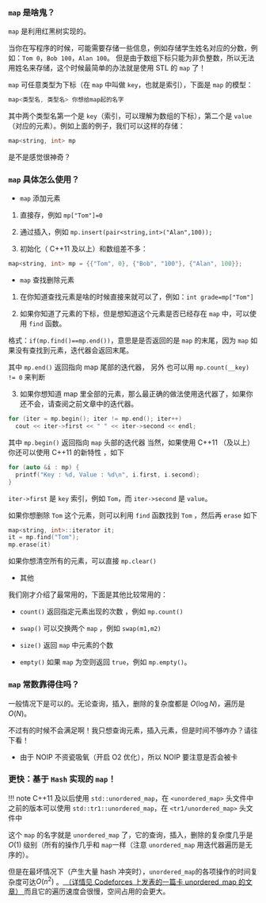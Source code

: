 ### `map` 是啥鬼？

`map` 是利用红黑树实现的。

当你在写程序的时候，可能需要存储一些信息，例如存储学生姓名对应的分数，例如：`Tom 0`，`Bob 100`，`Alan 100`。
但是由于数组下标只能为非负整数，所以无法用姓名来存储，这个时候最简单的办法就是使用 STL 的 `map` 了！

`map` 可任意类型为下标（在 `map` 中叫做 `key`，也就是索引），下面是 `map` 的模型：

```cpp
map<类型名, 类型名> 你想给map起的名字
```

其中两个类型名第一个是 `key`（索引，可以理解为数组的下标），第二个是 `value`（对应的元素）。例如上面的例子，我们可以这样的存储：

```cpp
map<string, int> mp
```

是不是感觉很神奇？

### `map`  具体怎么使用？

-   `map` 添加元素

1.  直接存，例如 `mp["Tom"]=0`

2.  通过插入，例如 `mp.insert(pair<string,int>("Alan",100));`

3.  初始化（ C++11 及以上）和数组差不多：

```cpp
map<string, int> mp = {{"Tom", 0}, {"Bob", "100"}, {"Alan", 100}};
```

-   `map` 查找删除元素

1.  在你知道查找元素是啥的时候直接来就可以了，例如：`int grade=mp["Tom"]`

2.  如果你知道了元素的下标，但是想知道这个元素是否已经存在 `map` 中，可以使用 `find` 函数。

格式：`if(mp.find()==mp.end())`，意思是是否返回的是 `map` 的末尾，因为 `map` 如果没有查找到元素，迭代器会返回末尾。

其中 `mp.end()` 返回指向 map 尾部的迭代器， 另外 也可以用 `mp.count(__key) != 0` 来判断

3.  如果你想知道 map 里全部的元素，那么最正确的做法使用迭代器了，如果你还不会，请查阅之前文章中的迭代器。

```cpp
for (iter = mp.begin(); iter != mp.end(); iter++)
  cout << iter->first << " " << iter->second << endl;
```

其中 `mp.begin()` 返回指向 `map` 头部的迭代器
当然，如果使用 C++11 （及以上）你还可以使用 C++11 的新特性 ，如下

```cpp
for (auto &i : mp) {
  printf("Key : %d, Value : %d\n", i.first, i.second);
}
```

`iter->first` 是 `key` 索引，例如 `Tom`，而 `iter->second` 是 `value`。

如果你想删除 `Tom` 这个元素，则可以利用 `find` 函数找到 `Tom` ，然后再 `erase` 如下

```cpp
map<string, int>::iterator it;
it = mp.find("Tom");
mp.erase(it)
```

如果你想清空所有的元素，可以直接 `mp.clear()`

-   其他

我们刚才介绍了最常用的，下面是其他比较常用的：

-   `count()` 返回指定元素出现的次数 ，例如 `mp.count()`

-   `swap()` 可以交换两个 `map` ，例如 `swap(m1,m2)`

-   `size()` 返回 `map` 中元素的个数
       
-   `empty()` 如果 `map` 为空则返回 `true`，例如 `mp.empty()`。

### `map` 常数靠得住吗？

一般情况下是可以的。无论查询，插入，删除的复杂度都是 $O(\log N)$，遍历是 $O(N)$。

不过有的时候不会满足啊！我只想查询元素，插入元素，但是时间不够咋办？请往下看！

-   由于 NOIP 不资瓷吸氧（开启 O2 优化），所以 NOIP 要注意是否会被卡

### 更快：基于 `Hash` 实现的 `map`！

!!! note
    C++11 及以后使用 `std::unordered_map`，在 `<unordered_map>` 头文件中
    之前的版本可以使用 `std::tr1::unordered_map`，在 `<tr1/unordered_map>` 头文件中

这个 `map` 的名字就是 `unordered_map` 了，它的查询，插入，删除的复杂度几乎是 $O(1)$ 级别（所有的操作几乎和 `map`一样（注意 `unordered_map` 用迭代器遍历是无序的）。

但是在最坏情况下（产生大量 hash 冲突时），`unordered_map`的各项操作的时间复杂度可达$O(n^2)$ 。[ （详情见 Codeforces 上发表的一篇卡 unordered_map 的文章） ](http://codeforces.com/blog/entry/62393) 而且它的遍历速度会很慢，空间占用的会更大。
